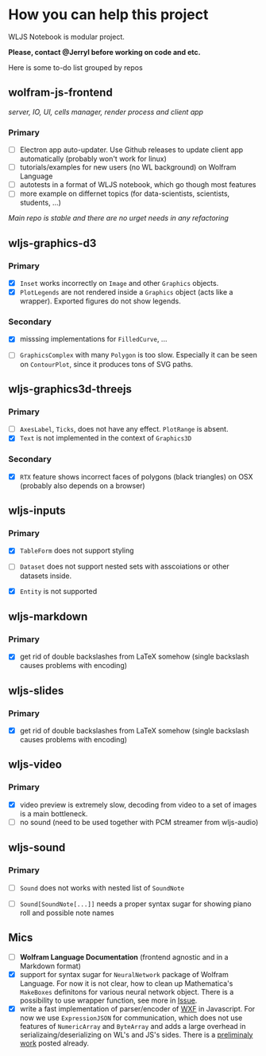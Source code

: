 # How you can help this project
WLJS Notebook is modular project. 

**Please, contact @JerryI before working on code and etc.**

Here is some to-do list grouped by repos

## wolfram-js-frontend
*server, IO, UI, cells manager, render process and client app*
### Primary
- [ ] Electron app auto-updater. Use Github releases to update client app automatically (probably won't work for linux)
- [ ] tutorials/examples for new users (no WL background) on Wolfram Language
- [ ] autotests in a format of WLJS notebook, which go though most features
- [ ] more example on differnet topics (for data-scientists, scientists, students, ...)

*Main repo is stable and there are no urget needs in any refactoring*

## wljs-graphics-d3
### Primary
- [x] `Inset` works incorrectly on `Image` and other `Graphics` objects.
- [x] `PlotLegends` are not rendered inside a `Graphics` object (acts like a wrapper). Exported figures do not show legends.

### Secondary
- [x] misssing implementations for `FilledCurve`, ...
- [ ] `GraphicsComplex` with many `Polygon` is too slow. Especially it can be seen on `ContourPlot`, since it produces tons of SVG paths. 


## wljs-graphics3d-threejs
### Primary
- [ ] `AxesLabel`, `Ticks`, does not have any effect.  `PlotRange` is absent. 
- [x] `Text` is not implemented in the context of `Graphics3D`

### Secondary
- [x] `RTX` feature shows incorrect faces of polygons (black triangles) on OSX (probably also depends on a browser)

## wljs-inputs
### Primary
- [x] `TableForm` does not support styling
- [ ] `Dataset` does not support nested sets with asscoiations or other datasets inside.
- [x] `Entity` is not supported


## wljs-markdown
### Primary
- [x] get rid of double backslashes from LaTeX somehow (single backslash causes problems with encoding)

## wljs-slides
### Primary
- [x] get rid of double backslashes from LaTeX somehow (single backslash causes problems with encoding)

## wljs-video
### Primary
- [x] video preview is extremely slow, decoding from video to a set of images is a main bottleneck.
- [ ] no sound (need to be used together with PCM streamer from wljs-audio)

## wljs-sound
### Primary
- [ ] `Sound` does not works with nested list of `SoundNote`
- [ ] `Sound[SoundNote[...]]` needs a proper syntax sugar for showing piano roll and possible note names


## Mics
- [ ] **Wolfram Language Documentation** (frontend agnostic and in a Markdown format)
- [x] support for syntax sugar for `NeuralNetwork` package of Wolfram Language. For now it is not clear, how to clean up Mathematica's `MakeBoxes` definitons for various neural network object. There is a possibility to use wrapper function, see more in [Issue](https://github.com/JerryI/wolfram-js-frontend/issues/186).
- [x] write a fast implementation of parser/encoder of [WXF](https://github.com/JerryI/wolfram-js-frontend/issues/196) in Javascript. For now we use `ExpressionJSON` for communication, which does not use features of `NumericArray` and `ByteArray` and adds a large overhead in serializaing/deserializing on WL's and JS's sides. There is a [preliminaly work](https://github.com/xndc/uncompress) posted already.
